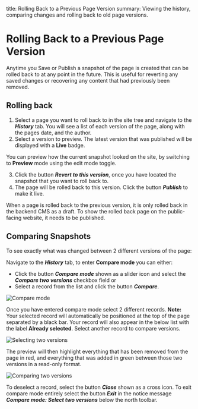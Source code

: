 title: Rolling Back to a Previous Page Version
summary: Viewing the history, comparing changes and rolling back to old page versions.

# Rolling Back to a Previous Page Version

Anytime you Save or Publish a snapshot of the page is created that can be rolled back to at any point in the future. This is useful for reverting any saved changes or recovering any content that had previously been removed.

## Rolling back

1. Select a page you want to roll back to in the site tree and navigate to the ***History*** tab. You will see a list of each version of the page, along with the pages date, and the author.
2. Select a version to preview. The latest version that was published will be displayed with a **Live** badge.

You can preview how the current snapshot looked on the site, by switching to **Preview** mode using the edit mode toggle.

3. Click the button ***Revert to this version***, once you have located the snapshot that you want to roll back to.
4. The page will be rolled back to this version. Click the button ***Publish*** to make it live.

<div class="note" markdown="1">
When a page is rolled back to the previous version, it is only rolled back in the backend CMS as a draft. To show the rolled back page on the public-facing website, it needs to be published.
</div>

## Comparing Snapshots

To see exactly what was changed between 2 different versions of the page:

Navigate to the ***History*** tab, to enter **Compare mode** you can either:
* Click the button ***Compare mode*** shown as a slider icon and select the ***Compare two versions*** checkbox field or
* Select a record from the list and click the button ***Compare***.

![Compare mode](/_images/compare_mode.png)

Once you have entered compare mode select 2 different records.
**Note:** Your selected record will automatically be positioned at the top of the page separated by a black bar. Your record will also appear in the below list with the label **Already selected**. Select another record to compare versions.

![Selecting two versions](/_images/selecting_versions.png)

The preview will then highlight everything that has been removed from the page in red, and everything that was added in green between those two versions in a read-only format.

![Comparing two versions](/_images/comparing_versions.png)

To deselect a record, select the button ***Close*** shown as a cross icon.
To exit compare mode entirely select the button ***Exit*** in the notice message ***Compare mode: Select two versions*** below the north toolbar.
